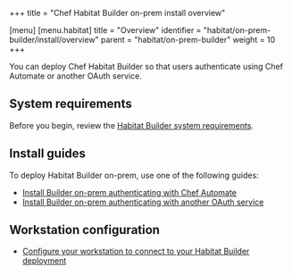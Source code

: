 +++
title = "Chef Habitat Builder on-prem install overview"

[menu]
  [menu.habitat]
    title = "Overview"
    identifier = "habitat/on-prem-builder/install/overview"
    parent = "habitat/on-prem-builder"
    weight = 10
+++

You can deploy Chef Habitat Builder so that users authenticate using Chef Automate or another OAuth service.

## System requirements

Before you begin, review the [Habitat Builder system requirements](system_requirements).

## Install guides

To deploy Habitat Builder on-prem, use one of the following guides:

- [Install Builder on-prem authenticating with Chef Automate](builder-automate.md)
- [Install Builder on-prem authenticating with another OAuth service](builder-oauth.md)

## Workstation configuration

- [Configure your workstation to connect to your Habitat Builder deployment](workstation)
